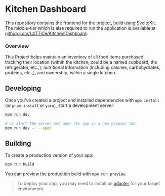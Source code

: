 # Kitchen Dashboard
This repository contains the frontend for the project, build using SvelteKit. The middle-tier which is alse required to run the application is available at [github.com/L4TTiCe/KitchenDashboard](https://github.com/L4TTiCe/KitchenDashboard).

### Overview

This Project helps maintain an inventory of all food items purchased, tracking their location (within the kitchen, could
be a named cupboard, the refrigerator, etc.,), nutritional information (including calories, carbohydrates, proteins,
etc.,), and ownership, within a single kitchen.

## Developing

Once you've created a project and installed dependencies with `npm install` (or `pnpm install` or `yarn`), start a development server:

```bash
npm run dev

# or start the server and open the app in a new browser tab
npm run dev -- --open
```

## Building

To create a production version of your app:

```bash
npm run build
```

You can preview the production build with `npm run preview`.

> To deploy your app, you may need to install an [adapter](https://kit.svelte.dev/docs/adapters) for your target environment.
